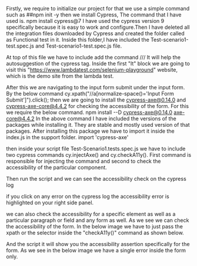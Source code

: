 
Firstly, we require to initialize our project for that we use a simple command such as 
    ##npm init -y
then we install Cypress, The command that I have used is.
    npm install cypress@7
I have used the cypress version 9 specifically because it is 
easy to work and configure.Then I have deleted all the integration files downloaded by Cypress and created the 
folder called as Functional test in it. Inside this folder,I have included the Test-scenario1-test.spec.js and Test-scenario1-test.spec.js file. 

At top of this file we have to include add the command
   /// <reference type="cypress"/>
It will help the autosuggestion of the cypress tag. Inside the first "It" block we are going to visit this "https://www.lambdatest.com/selenium-playground" website, which is the demo site from the lambda test.
 
After this we are navigating to the input form submit under the input form. By the below command
cy.xpath("//a[normalize-space()='Input Form Submit']").click();
then we are going to install the cypress-axe@0.14.0 and cypress-axe-core@4.4.2 for checking the accessibility of the form. For this we require the below command.
npm install --D cypress-axe@0.14.0 axe-core@4.4.2
In the above command I have included the versions of the packages while installing it. They are stable and mostly used version of that packages. After installing this package we have to import it inside the index.js in the support folder.
import 'cypress-axe'
 
then inside your script file Test-Scenario1.tests.spec.js we have to include two cypress commands  cy.injectAxe() and cy.checkA11y(). First command is responsible for injecting the command and second to check the accessibility of the particular component.
 

Then run the script and we can see the accessibility check on the cypress log 
 
if you click on any error on the cypress log the accessibility error is highlighted on your right side panel.
 
we can also check the accessibility for a specific element as well as a particular paragraph or field and any form as well. As we see we can check the accessibility of the form. In the below image we have to just pass the xpath or the selector inside the "checkA11y()" command as shown below.
 
And the script it will show you the accessibility assertion specifically for the form. As we see in the below image we have a single error inside the form only.
 



